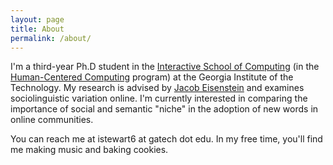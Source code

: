 ```yaml
---
layout: page
title: About
permalink: /about/
---
```


I'm a third-year Ph.D student in the [Interactive School of Computing](http://www.ic.gatech.edu/) (in the [Human-Centered Computing](http://www.hcc.cc.gatech.edu) program) at the Georgia Institute of the Technology. My research is advised by [Jacob Eisenstein](https://www.cc.gatech.edu/~jeisenst/) and examines sociolinguistic variation online. I'm currently interested in comparing the importance of social and semantic "niche" in the adoption of new words in online communities.

You can reach me at istewart6 at gatech dot edu. In my free time, you'll find me making music and baking cookies.